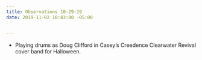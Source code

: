 ```yaml
---
title: Observations 10-29-19
date: 2019-11-02 10:43:00 -05:00


---
```


- Playing drums as Doug Clifford in Casey’s Creedence Clearwater Revival cover band for Halloween.